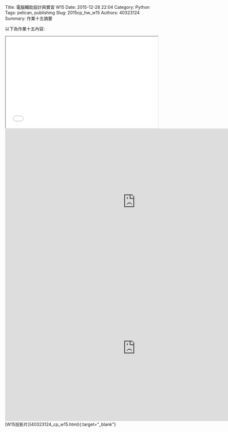 Title: 電腦輔助設計與實習  W15
Date: 2015-12-28 22:04
Category: Python
Tags: pelican, publishing
Slug: 2015cp_hw_w15
Authors: 40323124
Summary: 作業十五摘要

以下為作業十五內容:

<iframe src="40323124_cp_w15.html" width="500" height="300"></iframe>
<iframe width="854" height="480" src="https://www.youtube.com/embed/bzpey4ZvvUU" frameborder="0" allowfullscreen></iframe>
<iframe width="854" height="480" src="https://www.youtube.com/embed/iPbv4231pkk" frameborder="0" allowfullscreen></iframe>
[W15投影片](40323124_cp_w15.html){:target="_blank"}




